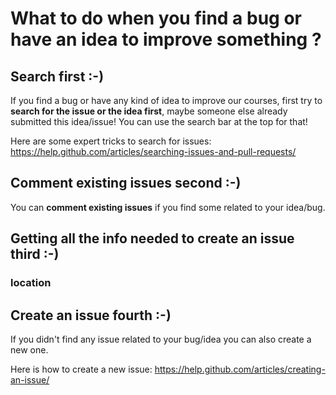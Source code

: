 # What to do when you find a bug or have an idea to improve something ? 

## Search first :-)

If you find a bug or have any kind of idea to improve our courses, first try to **search for the issue or the idea first**, maybe someone else already submitted this idea/issue! You can use the search bar at the top for that!

Here are some expert tricks to search for issues: https://help.github.com/articles/searching-issues-and-pull-requests/ 

## Comment existing issues second :-)

You can **comment existing issues** if you find some related to your idea/bug.

## Getting all the info needed to create an issue third :-)

### location


## Create an issue fourth :-)

If you didn't find any issue related to your bug/idea you can also create a new one.

Here is how to create a new issue: https://help.github.com/articles/creating-an-issue/

